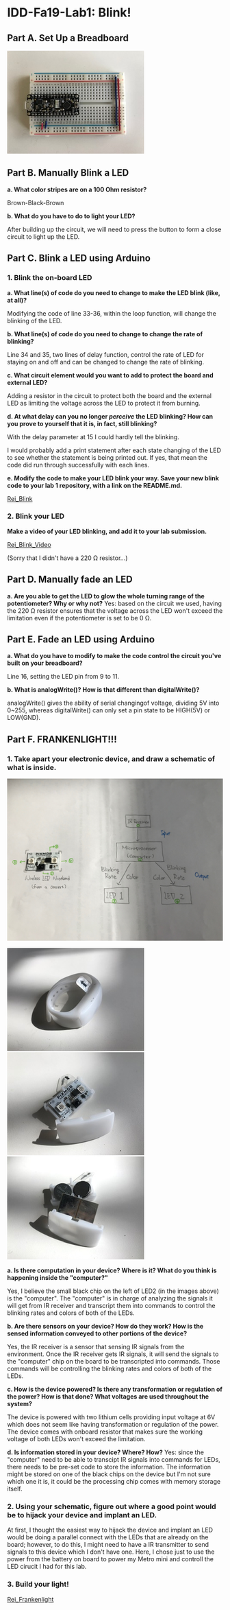 # IDD-Fa19-Lab1: Blink!

## Part A. Set Up a Breadboard
<img src="/image1.jpeg">


## Part B. Manually Blink a LED

**a. What color stripes are on a 100 Ohm resistor?**

Brown-Black-Brown

**b. What do you have to do to light your LED?**

After building up the circuit, we will need to press the button to form a close circuit to light up the LED.

## Part C. Blink a LED using Arduino

### 1. Blink the on-board LED

**a. What line(s) of code do you need to change to make the LED blink (like, at all)?**

Modifying the code of line 33-36, within the loop function, will change the blinking of the LED.

**b. What line(s) of code do you need to change to change the rate of blinking?**

Line 34 and 35, two lines of delay function, control the rate of LED for staying on and off and can be changed to change the rate of blinking.

**c. What circuit element would you want to add to protect the board and external LED?**
 
Adding a resistor in the circuit to protect both the board and the external LED as limiting the voltage across the LED to protect it from burning.
 
**d. At what delay can you no longer *perceive* the LED blinking? How can you prove to yourself that it is, in fact, still blinking?**

With the delay parameter at 15 I could hardly tell the blinking.

I would probably add a print statement after each state changing of the LED to see whether the statement is being printed out. If yes, that mean the code did run through successfully with each lines.

**e. Modify the code to make your LED blink your way. Save your new blink code to your lab 1 repository, with a link on the README.md.**

[Rei_Blink](//github.com/wendy039474/IDD-Fa18-Lab1/blob/master/Rei_Blink.ino)

### 2. Blink your LED

**Make a video of your LED blinking, and add it to your lab submission.**

[Rei_Blink_Video](//youtu.be/7gvGH8JeNBg)

(Sorry that I didn't have a 220 Ω resistor...)

## Part D. Manually fade an LED

**a. Are you able to get the LED to glow the whole turning range of the potentiometer? Why or why not?**
Yes: based on the circuit we used, having the 220 Ω resistor ensures that the voltage across the LED won't exceed the limitation even if the potentiometer is set to be 0 Ω.

## Part E. Fade an LED using Arduino

**a. What do you have to modify to make the code control the circuit you've built on your breadboard?**

Line 16, setting the LED pin from 9 to 11.

**b. What is analogWrite()? How is that different than digitalWrite()?**

analogWrite() gives the ability of serial changingof voltage, dividing 5V into 0~255, whereas digitalWrite() can only set a pin state to be HIGH(5V) or LOW(GND).


## Part F. FRANKENLIGHT!!!

### 1. Take apart your electronic device, and draw a schematic of what is inside. 

<img src="/System Diagram.jpeg">

<img src="/LED Wristband1.jpeg"><img src="/LED Wristband2.jpeg"><img src="/LED Wristband3.jpeg">

**a. Is there computation in your device? Where is it? What do you think is happening inside the "computer?"**

Yes, I believe the small black chip on the left of LED2 (in the images above) is the "computer". The "computer" is in charge of analyzing the signals it will get from IR receiver and transcript them into commands to control the blinking rates and colors of both of the LEDs.

**b. Are there sensors on your device? How do they work? How is the sensed information conveyed to other portions of the device?**

Yes, the IR receiver is a sensor that sensing IR signals from the environment. Once the IR receiver gets IR signals, it will send the signals to the "computer" chip on the board to be transcripted into commands. Those commands will be controlling the blinking rates and colors of both of the LEDs.

**c. How is the device powered? Is there any transformation or regulation of the power? How is that done? What voltages are used throughout the system?**

The device is powered with two lithium cells providing input voltage at 6V which does not seem like having transformation or regulation of the power. The device comes with onboard resistor that makes sure the working voltage of both LEDs won't exceed the limitation.

**d. Is information stored in your device? Where? How?**
Yes: since the "computer" need to be able to transcipt IR signals into commands for LEDs, there needs to be pre-set code to store the information. The information might be stored on one of the black chips on the device but I'm not sure which one it is, it could be the processing chip comes with memory storage itself.

### 2. Using your schematic, figure out where a good point would be to hijack your device and implant an LED.

At first, I thought the easiest way to hijack the device and implant an LED would be doing a parallel connect with the LEDs that are already on the board; however, to do this, I might need to have a IR transmitter to send signals to this device which I don't have one. Here, I chose just to use the power from the battery on board to power my Metro mini and controll the LED cirucit I had for this lab.

### 3. Build your light!

[Rei_Frankenlight](//youtu.be/Gpvplpwjb9c)
